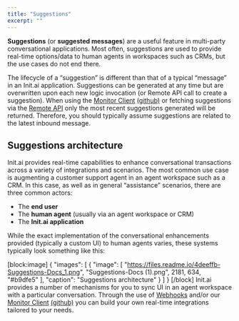 ```yaml
---
title: "Suggestions"
excerpt: ""
---
```

**Suggestions** (or **suggested messages**) are a useful feature in multi-party conversational applications. Most often, suggestions are used to provide real-time options/data to human agents in workspaces such as CRMs, but the use cases do not end there.

The lifecycle of a “suggestion” is different than that of a typical “message” in an Init.ai application. Suggestions can be generated at any time but are overwritten upon each new logic invocation (or Remote API call to create a suggestion). When using the [Monitor Client](doc:presenting-suggestions#section-using-the-monitor-client) [(github)](https://github.com/init-ai/initai-js#monitor-client) or fetching suggestions via the [Remote API](doc:remote-api) only the most recent suggestions generated will be returned. Therefore, you should typically assume suggestions are related to the latest inbound message.

## Suggestions architecture

Init.ai provides real-time capabilities to enhance conversational transactions across a variety of integrations and scenarios. The most common use case is augmenting a customer support agent in an agent workspace such as a CRM. In this case, as well as in general “assistance” scenarios, there are three common actors:


- The **end user**
- The **human agent** (usually via an agent workspace or CRM)
- The **Init.ai application**

While the exact implementation of the conversational enhancements provided (typically a custom UI) to human agents varies, these systems typically look something like this:

[block:image]
{
  "images": [
    {
      "image": [
        "https://files.readme.io/4deeffb-Suggestions-Docs_1.png",
        "Suggestions-Docs (1).png",
        2181,
        634,
        "#b9dfe5"
      ],
      "caption": "Suggestions architecture"
    }
  ]
}
[/block]
Init.ai provides a number of mechanisms for you to sync UI in an agent workspace with a particular conversation. Through the use of [Webhooks](doc:webhooks)  and/or our  [Monitor Client](doc:presenting-suggestions#section-using-the-monitor-client) [(github)](https://github.com/init-ai/initai-js#monitor-client) you can build your own real-time integrations tailored to your needs.